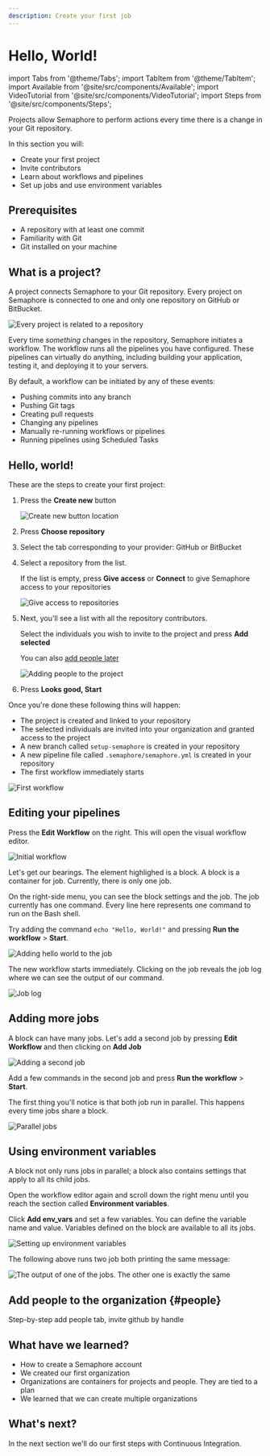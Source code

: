 ```yaml
---
description: Create your first job
---
```


# Hello, World!


import Tabs from '@theme/Tabs';
import TabItem from '@theme/TabItem';
import Available from '@site/src/components/Available';
import VideoTutorial from '@site/src/components/VideoTutorial';
import Steps from '@site/src/components/Steps';

Projects allow Semaphore to perform actions every time there is a change in your Git repository.

In this section you will:

- Create your first project
- Invite contributors 
- Learn about workflows and pipelines
- Set up jobs and use environment variables

## Prerequisites

- A repository with at least one commit
- Familiarity with Git
- Git installed on your machine

## What is a project?

A project connects Semaphore to your Git repository. Every project on Semaphore is connected to one and only one repository on GitHub or BitBucket.

![Every project is related to a repository](./img/project-repo.jpg)

Every time *something* changes in the repository, Semaphore initiates a workflow. The workflow runs all the pipelines you have configured. These pipelines can virtually do anything, including building your application, testing it, and deploying it to your servers.

By default, a workflow can be initiated by any of these events:

- Pushing commits into any branch
- Pushing Git tags
- Creating pull requests
- Changing any pipelines
- Manually re-running workflows or pipelines
- Running pipelines using Scheduled Tasks

## Hello, world!

These are the steps to create your first project:

<Steps>

1. Press the **Create new** button 

    ![Create new button location](./img/create-new.jpg)

2. Press **Choose repository**
3. Select the tab corresponding to your provider: GitHub or BitBucket
4. Select a repository from the list.

     If the list is empty, press **Give access** or **Connect** to give Semaphore access to your repositories

     ![Give access to repositories](./img/give-access.jpg)

5. Next, you'll see a list with all the repository contributors. 

    Select the individuals you wish to invite to the project and press **Add selected** 

    You can also [add people later](#people)

    ![Adding people to the project](./img/add-people-project.jpg)

6. Press **Looks good, Start**

</Steps>

Once you're done these following thins will happen:

- The project is created and linked to your repository
- The selected individuals are invited into your organization and granted access to the project
- A new branch called `setup-semaphore` is created in your repository
- A new pipeline file called `.semaphore/semaphore.yml` is created in your repository
- The first workflow immediately starts

![First workflow](./img/first-workflow.jpg)

## Editing your pipelines

Press the **Edit Workflow** on the right. This will open the visual workflow editor.

![Initial workflow](./img/initial-workflow1.jpg)

Let's get our bearings. The element highlighed is a block. A block is a container for job. Currently, there is only one job. 

On the right-side menu, you can see the block settings and the job. The job currently has one command. Every line here represents one command to run on the Bash shell.

Try adding the command `echo "Hello, World!"` and pressing **Run the workflow** > **Start**.

![Adding hello world to the job](./img/hello-world-editor1.jpg)

The new workflow starts immediately. Clicking on the job reveals the job log where we can see the output of our command.

![Job log](./img/hello-world-output1.jpg)

## Adding more jobs

A block can have many jobs. Let's add a second job by pressing **Edit Workflow** and then clicking on **Add Job**

![Adding a second job](./img/add-job.jpg)

Add a few commands in the second job and press  **Run the workflow** > **Start**.

The first thing you'll notice is that both job run in parallel. This happens every time jobs share a block.

![Parallel jobs](./img/parallel-jobs.jpg)

## Using environment variables

A block not only runs jobs in parallel; a block also contains settings that apply to all its child jobs.

Open the workflow editor again and scroll down the right menu until you reach the section called **Environment variables**.

Click **Add env_vars** and set a few variables. You can define the variable name and value. Variables defined on the block are available to all its jobs.

![Setting up environment variables](./img/environment-variables.jpg)

The following above runs two job both printing the same message:

![The output of one of the jobs. The other one is exactly the same](./img/env-vars-log.jpg)

## Add people to the organization {#people}

Step-by-step add people tab, invite github by handle

## What have we learned?

- How to create a Semaphore account
- We created our first organization
- Organizations are containers for projects and people. They are tied to a plan
- We learned that we can create multiple organizations

## What's next?

In the next section we'll do our first steps with Continuous Integration.